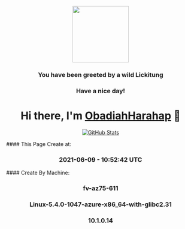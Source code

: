 <p align="center">
    <img src="https://raw.githubusercontent.com/PokeAPI/sprites/master/sprites/pokemon/108.png" width="150" height="150">
</p>
<h3 align="center">You have been greeted by a wild <b>Lickitung</b></h3>
<h3 align="center">Have a nice day!</h3>
        
<p>
  <h1 align="center">
    <b>Hi there, I'm <a href="https://xcodl.github.io/ObadiahHarahap/">ObadiahHarahap</a> 👋</b>
  </h1>
</p>
<p align="center">
  <a href="https://github.com/ObadiahHarahap">
    <img alt="GitHub Stats" src="https://github-readme-stats.vercel.app/api?username=ObadiahHarahap&hide=issues&hide_title=true&include_all_commits=true&bg_color=30,e96443,904e95&title_color=fff&text_color=fff" />
    </a>
</p>
#### This Page Create at:
<h3 align="center"><b>2021-06-09 - 10:52:42 UTC</b></h3>
#### Create By Machine:
<h3 align="center"><b>fv-az75-611</b></h3>
<h3 align="center"><b>Linux-5.4.0-1047-azure-x86_64-with-glibc2.31</b></h3>
<h3 align="center"><b>10.1.0.14</b></h3>
